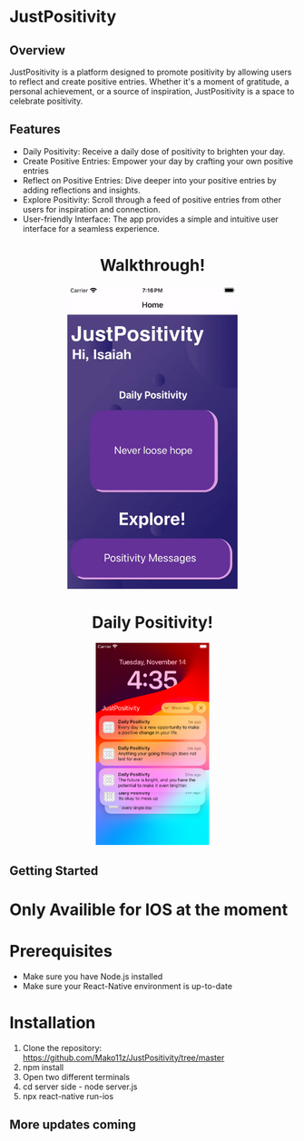 # JustPositivity

## Overview

  JustPositivity is a platform designed to promote positivity by allowing users to reflect and create positive entries. Whether it's a moment of gratitude, a personal achievement, or a source of inspiration, JustPositivity is a space to celebrate positivity.

## Features

- Daily Positivity: Receive a daily dose of positivity to brighten your day.
- Create Positive Entries: Empower your day by crafting your own positive entries
- Reflect on Positive Entries: Dive deeper into your positive entries by adding reflections and insights.
- Explore Positivity: Scroll through a feed of positive entries from other users for inspiration and connection.
- User-friendly Interface: The app provides a simple and intuitive user interface for a seamless experience.

<div align="center">
  <h1>Walkthrough!</h1>
  <img src="https://github.com/Mako11z/JustPositivity/raw/master/ezgif.com-video-to-gif-converted.gif" alt="JustPositivity Walkthrough" style="width: 300px; height: auto;">
</div>

<div align="center">
  <h1>Daily Positivity!</h1>
  <img src="https://github.com/Mako11z/JustPositivity/raw/master/Images/Notifications.png" style="width: 200px; height: auto;">
</div>



## Getting Started

# Only Availible for IOS at the moment

# Prerequisites

- Make sure you have Node.js installed
- Make sure your React-Native environment is up-to-date

# Installation

1. Clone the repository: https://github.com/Mako11z/JustPositivity/tree/master
2. npm install
3. Open two different terminals
4. cd server side - node server.js
5. npx react-native run-ios

## More updates coming
